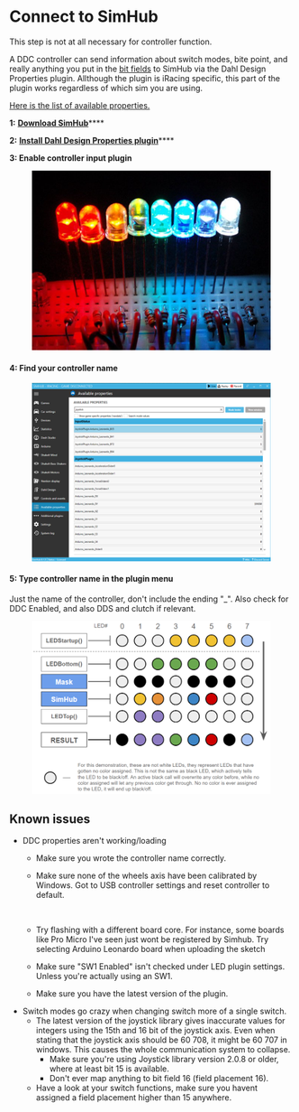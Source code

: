 # Connect to SimHub

This step is not at all necessary for controller function.

A DDC controller can send information about switch modes, bite point, and really anything you put in the [bit fields](field-placement.md) to SimHub via the Dahl Design Properties plugin. Allthough the plugin is iRacing specific, this part of the plugin works regardless of which sim you are using.&#x20;

[Here is the list of available properties.](https://dahl-design.gitbook.io/properties/properties/ddc)

**1:** [**Download SimHub**](https://www.simhubdash.com/download-2/)****

**2:** [**Install Dahl Design Properties plugin**](https://dahl-design.gitbook.io/properties/introduction/install)****

**3: Enable controller input plugin**

<figure><img src="../.gitbook/assets/image (1) (1) (1) (1).png" alt=""><figcaption></figcaption></figure>

#### 4: Find your controller name

<figure><img src="../.gitbook/assets/image (2) (1).png" alt=""><figcaption></figcaption></figure>

#### 5: Type controller name in the plugin menu

Just the name of the controller, don't include the ending "\_". Also check for DDC Enabled, and also DDS and clutch if relevant.

<figure><img src="../.gitbook/assets/image (4) (1).png" alt=""><figcaption></figcaption></figure>

## Known issues

* DDC properties aren't working/loading
  * Make sure you wrote the controller name correctly.
  *   Make sure none of the wheels axis have been calibrated by Windows. Got to USB controller settings and reset controller to default.

      <figure><img src="../.gitbook/assets/image (5) (2).png" alt=""><figcaption></figcaption></figure>
  * Try flashing with a different board core. For instance, some boards like Pro Micro I've seen just wont be registered by Simhub. Try selecting Arduino Leonardo board when uploading the sketch
  * Make sure "SW1 Enabled" isn't checked under LED plugin settings. Unless you're actually using an SW1.&#x20;
  * Make sure you have the latest version of the plugin.
* Switch modes go crazy when changing switch more of a single switch.
  * The latest version of the joystick library gives inaccurate values for integers using the 15th and 16 bit of the joystick axis. Even when stating that the joystick axis should be 60 708, it might be 60 707 in windows. This causes the whole communication system to collapse.&#x20;
    * Make sure you're using Joystick library version 2.0.8 or older, where at least bit 15 is available.
    * Don't ever map anything to bit field 16 (field placement 16).&#x20;
  * Have a look at your switch functions, make sure you havent assigned a field placement higher than 15 anywhere.&#x20;


